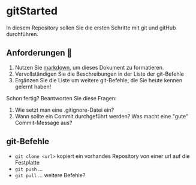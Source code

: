 # gitStarted
In diesem Repository sollen Sie die ersten Schritte mit git und gitHub durchführen.

## Anforderungen :dart:
1. Nutzen Sie [markdown](https://github.com/adam-p/markdown-here/wiki/Markdown-Cheatsheet), um dieses Dokument zu formatieren.
2. Vervollständigen Sie die Beschreibungen in der Liste der git-Befehle
3. Ergänzen Sie die Liste um weitere git-Befehle, die Sie heute kennen gelernt haben!

Schon fertig? Beantworten Sie diese Fragen:
1. Wie setzt man eine .gitignore-Datei ein?
2. Wann sollte ein Commit durchgeführt werden? Was macht eine "gute" Commit-Message aus?

## git-Befehle
- `git clone <url>` kopiert ein vorhandes Repository von einer url auf die Festplatte
- `git push` ...
- `git pull` ...
weitere Befehle?

